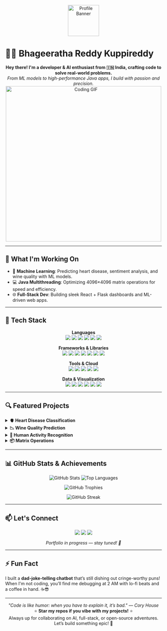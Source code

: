 <p align="center">
  <img src="https://phantom-marca.unidadeditorial.es/4a9dc9ebef4bb286aec3966c71702487/resize/828/f/jpg/assets/multimedia/imagenes/2021/08/09/16285056402026.jpg?text=Bhageeratha+Reddy+Portfolio" alt="Profile Banner" width="100"/>
</p>

# 👨‍💻 Bhageeratha Reddy Kuppireddy

<p align="center">
  <b>Hey there! I'm a developer & AI enthusiast from 🇮🇳 India, crafting code to solve real-world problems.</b><br>
  <i>From ML models to high-performance Java apps, I build with passion and precision.</i><br>
  <img src="https://media3.giphy.com/media/v1.Y2lkPTc5MGI3NjExb2treGo2MWlsMm41bTYzZjJqNWs1dWdtcmNiaHRzeTdrMm9laGl6ZyZlcD12MV9pbnRlcm5hbF9naWZfYnlfaWQmY3Q9Zw/ff54BctkWA5ry/giphy.gif" alt="Coding GIF" width="500"/>

</p>

---

## 🚀 What I'm Working On
- 🧠 **Machine Learning**: Predicting heart disease, sentiment analysis, and wine quality with ML models.
- 💻 **Java Multithreading**: Optimizing 4096×4096 matrix operations for speed and efficiency.
- 🌐 **Full-Stack Dev**: Building sleek React + Flask dashboards and ML-driven web apps.

---

## 🧠 Tech Stack

<p align="center">
  <b>Languages</b><br>
  <img src="https://img.shields.io/badge/Python-3776AB?style=flat-square&logo=python&logoColor=white"/> 
  <img src="https://img.shields.io/badge/Java-ED8B00?style=flat-square&logo=java&logoColor=white"/> 
  <img src="https://img.shields.io/badge/JavaScript-F7DF1E?style=flat-square&logo=javascript&logoColor=black"/> 
  <img src="https://img.shields.io/badge/C++-00599C?style=flat-square&logo=c%2B%2B&logoColor=white"/> 
  <img src="https://img.shields.io/badge/SQL-4479A1?style=flat-square&logo=postgresql&logoColor=white"/> 
  <img src="https://img.shields.io/badge/R-276DC3?style=flat-square&logo=r&logoColor=white"/>
</p>

<p align="center">
  <b>Frameworks & Libraries</b><br>
  <img src="https://img.shields.io/badge/React-61DAFB?style=flat-square&logo=react&logoColor=black"/> 
  <img src="https://img.shields.io/badge/Flask-000000?style=flat-square&logo=flask&logoColor=white"/> 
  <img src="https://img.shields.io/badge/Scikit--learn-F7931E?style=flat-square&logo=scikit-learn&logoColor=white"/> 
  <img src="https://img.shields.io/badge/PyTorch-EE4C2C?style=flat-square&logo=pytorch&logoColor=white"/> 
  <img src="https://img.shields.io/badge/TensorFlow-FF6F00?style=flat-square&logo=tensorflow&logoColor=white"/> 
  <img src="https://img.shields.io/badge/Django-092E20?style=flat-square&logo=django&logoColor=white"/> 
  <img src="https://img.shields.io/badge/Streamlit-FF4B4B?style=flat-square&logo=streamlit&logoColor=white"/>
</p>

<p align="center">
  <b>Tools & Cloud</b><br>
  <img src="https://img.shields.io/badge/Git-F05032?style=flat-square&logo=git&logoColor=white"/> 
  <img src="https://img.shields.io/badge/Docker-2496ED?style=flat-square&logo=docker&logoColor=white"/> 
  <img src="https://img.shields.io/badge/AWS-232F3E?style=flat-square&logo=amazon-aws&logoColor=white"/> 
  <img src="https://img.shields.io/badge/Firebase-FFCA28?style=flat-square&logo=firebase&logoColor=black"/> 
  <img src="https://img.shields.io/badge/VS%20Code-007ACC?style=flat-square&logo=visual-studio-code&logoColor=white"/>
</p>

<p align="center">
  <b>Data & Visualization</b><br>
  <img src="https://img.shields.io/badge/Pandas-150458?style=flat-square&logo=pandas&logoColor=white"/> 
  <img src="https://img.shields.io/badge/NumPy-013243?style=flat-square&logo=numpy&logoColor=white"/> 
  <img src="https://img.shields.io/badge/Matplotlib-11557C?style=flat-square&logo=python&logoColor=white"/> 
  <img src="https://img.shields.io/badge/Seaborn-3776AB?style=flat-square&logo=python&logoColor=white"/> 
  <img src="https://img.shields.io/badge/Power%20BI-F2C811?style=flat-square&logo=power-bi&logoColor=black"/> 
  <img src="https://img.shields.io/badge/Tableau-E97627?style=flat-square&logo=tableau&logoColor=white"/>
</p>

---

## 🔍 Featured Projects

<details>
  <summary><b>🫀 Heart Disease Classification</b></summary>
  <p>Built ensemble ML models (Random Forest, Bagging) on a heart disease dataset, achieving 81%+ accuracy with tuned hyperparameters.<br>
  <a href="https://github.com/kuppireddybhageerathareddy1110/heart-disease-ml">View Repository</a></p>
</details>

<details>
  <summary><b>📉 Wine Quality Prediction</b></summary>
  <p>Developed regression models (Ridge, Lasso, PCR) with a complete ML pipeline, including evaluation metrics and visualizations.<br>
  <a href="https://github.com/kuppireddybhageerathareddy1110/wine-quality">View Repository</a></p>
</details>

<details>
  <summary><b>🤖 Human Activity Recognition</b></summary>
  <p>LSTM-based deep learning model to classify human activities using sensor data.<br>
  <a href="https://github.com/kuppireddybhageerathareddy1110/activity-recognition">View Repository</a></p>
</details>

<details>
  <summary><b>📦 Matrix Operations</b></summary>
  <p>High-performance Java code for parallel matrix multiplication and 2D convolution on 4096×4096 matrices.<br>
  <a href="https://github.com/kuppireddybhageerathareddy1110/matrix-java">View Repository</a></p>
</details>

---

## 📊 GitHub Stats & Achievements

<p align="center">
  <img src="https://github-readme-stats.vercel.app/api?username=kuppireddybhageerathareddy1110&show_icons=true&theme=github_dark" alt="GitHub Stats"/>
  <img src="https://github-readme-stats.vercel.app/api/top-langs/?username=kuppireddybhageerathareddy1110&layout=compact&theme=github_dark" alt="Top Languages"/>
</p>

<p align="center">
  <img src="https://github-profile-trophy.vercel.app/?username=kuppireddybhageerathareddy1110&theme=onedark&margin-w=15&margin-h=15" alt="GitHub Trophies"/>
</p>

<p align="center">
  <img src="https://github-readme-streak-stats.herokuapp.com/?user=kuppireddybhageerathareddy1110&theme=dark" alt="GitHub Streak"/>
</p>

---

## 📫 Let's Connect

<p align="center">
  <a href="https://www.linkedin.com/in/bhageerathareddy"><img src="https://img.shields.io/badge/LinkedIn-0077B5?style=flat-square&logo=linkedin&logoColor=white"/></a>
  <a href="bhageerathareddykuppireddy@gmail.com"><img src="https://img.shields.io/badge/Email-D14836?style=flat-square&logo=gmail&logoColor=white"/></a>
  <a href="https://your-portfolio.com"><img src="https://img.shields.io/badge/Portfolio-000000?style=flat-square&logo=firefox&logoColor=white"/></a>
</p>

<p align="center"><i>Portfolio in progress — stay tuned! 🚧</i></p>

---

## ⚡ Fun Fact
I built a **dad-joke-telling chatbot** that’s still dishing out cringe-worthy puns! When I'm not coding, you’ll find me debugging at 2 AM with lo-fi beats and a coffee in hand. ☕😎

---

<p align="center">
  <i>"Code is like humor: when you have to explain it, it’s bad." — Cory House</i><br>
  ⭐ <b>Star my repos if you vibe with my projects!</b> ⭐<br>
  Always up for collaborating on AI, full-stack, or open-source adventures. Let’s build something epic! 🚀
</p>
